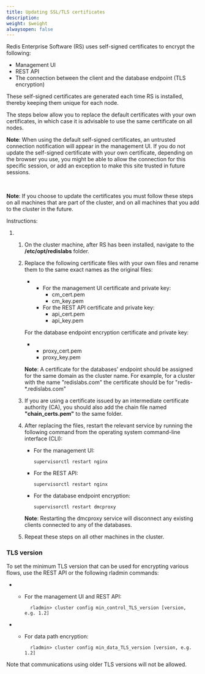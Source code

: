```yaml
---
title: Updating SSL/TLS certificates
description: 
weight: $weight
alwaysopen: false
---
```

Redis Enterprise Software (RS) uses self-signed certificates to encrypt
the following:

- Management UI
- REST API
- The connection between the client and the database endpoint (TLS
    encryption)

These self-signed certificates are generated each time RS is installed,
thereby keeping them unique for each node.

The steps below allow you to replace the default certificates with your
own certificates, in which case it is advisable to use the same
certificate on all nodes.

**Note**: When using the default self-signed certificates, an untrusted
connection notification will appear in the management UI. If you do not
update the self-signed certificate with your own certificate, depending
on the browser you use, you might be able to allow the connection for
this specific session, or add an exception to make this site trusted in
future sessions.

 

**Note**: If you choose to update the certificates you must follow these
steps on all machines that are part of the cluster, and on all machines
that you add to the cluster in the future.

Instructions:

1. 1.  On the cluster machine, after RS has been installed, navigate to
        the **/etc/opt/redislabs** folder.
    1. Replace the following certificate files with your own files and
        rename them to the same exact names as the original files:

        -   -   For the management UI certificate and private key:
                -   cm\_cert.pem
                -   cm\_key.pem
            -   For the REST API certificate and private key:
                -   api\_cert.pem
                -   api\_key.pem

        For the database endpoint encryption certificate and private
        key:

        -   -   proxy\_cert.pem
            -   proxy\_key.pem

        **Note**: A certificate for the databases' endpoint should be
        assigned for the same domain as the cluster name. For example,
        for a cluster with the name "redislabs.com" the certificate
        should be for "redis-\*.redislabs.com"

    1. If you are using a certificate issued by an intermediate
        certificate authority (CA), you should also add the chain file
        named **"chain\_certs.pem"** to the same folder.
    1. After replacing the files, restart the relevant service by
        running the following command from the operating system
        command-line interface (CLI):

        -   For the management UI:

                supervisorctl restart nginx

        -   For the REST API:

                supervisorctl restart nginx

        -   For the database endpoint encryption:

                supervisorctl restart dmcproxy

        **Note**: Restarting the dmcproxy service will disconnect any
        existing clients connected to any of the databases.

    1. Repeat these steps on all other machines in the cluster.

### **TLS version**

To set the minimum TLS version that can be used for encrypting various
flows, use the REST API or the following rladmin
commands:

- -   For the management UI and REST API:

            rladmin> cluster config min_control_TLS_version [version, e.g. 1.2]

<!-- -->

- -   For data path encryption:

            rladmin> cluster config min_data_TLS_version [version, e.g. 1.2]

Note that communications using older TLS versions will not be
allowed.
